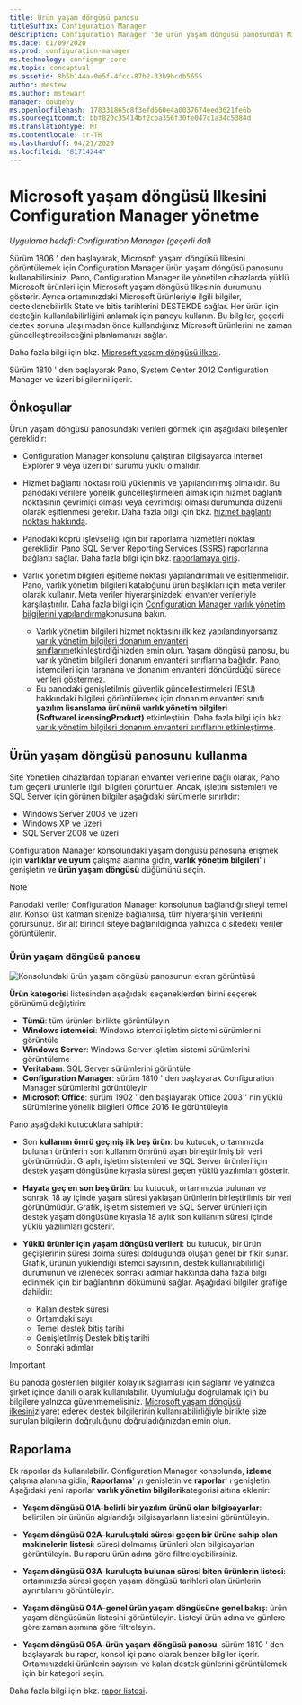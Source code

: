 ```yaml
---
title: Ürün yaşam döngüsü panosu
titleSuffix: Configuration Manager
description: Configuration Manager 'de ürün yaşam döngüsü panosundan Microsoft yaşam döngüsü Ilkesini görüntüleyin.
ms.date: 01/09/2020
ms.prod: configuration-manager
ms.technology: configmgr-core
ms.topic: conceptual
ms.assetid: 8b5b144a-0e5f-4fcc-87b2-33b9bcdb5655
author: mestew
ms.author: mstewart
manager: dougeby
ms.openlocfilehash: 178331865c8f3efd660e4a0037674eed3621fe6b
ms.sourcegitcommit: bbf820c35414bf2cba356f30fe047c1a34c5384d
ms.translationtype: MT
ms.contentlocale: tr-TR
ms.lasthandoff: 04/21/2020
ms.locfileid: "81714244"
---
```

# <a name="manage-microsoft-lifecycle-policy-with-configuration-manager"></a>Microsoft yaşam döngüsü Ilkesini Configuration Manager yönetme

*Uygulama hedefi: Configuration Manager (geçerli dal)*

Sürüm 1806 ' den başlayarak, Microsoft yaşam döngüsü Ilkesini görüntülemek için Configuration Manager ürün yaşam döngüsü panosunu kullanabilirsiniz. Pano, Configuration Manager ile yönetilen cihazlarda yüklü Microsoft ürünleri için Microsoft yaşam döngüsü Ilkesinin durumunu gösterir. Ayrıca ortamınızdaki Microsoft ürünleriyle ilgili bilgiler, desteklenebilirlik State ve bitiş tarihlerini DESTEKDE sağlar. Her ürün için desteğin kullanılabilirliğini anlamak için panoyu kullanın. Bu bilgiler, geçerli destek sonuna ulaşılmadan önce kullandığınız Microsoft ürünlerini ne zaman güncelleştirebileceğini planlamanızı sağlar.  

Daha fazla bilgi için bkz. [Microsoft yaşam döngüsü ilkesi](https://support.microsoft.com/lifecycle).

Sürüm 1810 ' den başlayarak Pano, System Center 2012 Configuration Manager ve üzeri bilgilerini içerir.<!--1358702-->  



## <a name="prerequisites"></a>Önkoşullar 

 Ürün yaşam döngüsü panosundaki verileri görmek için aşağıdaki bileşenler gereklidir:  

- Configuration Manager konsolunu çalıştıran bilgisayarda Internet Explorer 9 veya üzeri bir sürümü yüklü olmalıdır.  

- Hizmet bağlantı noktası rolü yüklenmiş ve yapılandırılmış olmalıdır. Bu panodaki verilere yönelik güncelleştirmeleri almak için hizmet bağlantı noktasının çevrimiçi olması veya çevrimdışı olması durumunda düzenli olarak eşitlenmesi gerekir. Daha fazla bilgi için bkz. [hizmet bağlantı noktası hakkında](../../../servers/deploy/configure/about-the-service-connection-point.md).

- Panodaki köprü işlevselliği için bir raporlama hizmetleri noktası gereklidir. Pano SQL Server Reporting Services (SSRS) raporlarına bağlantı sağlar. Daha fazla bilgi için bkz. [raporlamaya giriş](../../../servers/manage/introduction-to-reporting.md).  

- Varlık yönetim bilgileri eşitleme noktası yapılandırılmalı ve eşitlenmelidir. Pano, varlık yönetim bilgileri kataloğunu ürün başlıkları için meta veriler olarak kullanır. Meta veriler hiyerarşinizdeki envanter verileriyle karşılaştırılır. Daha fazla bilgi için [Configuration Manager varlık yönetim bilgilerini yapılandırma](configuring-asset-intelligence.md)konusuna bakın.  
  - Varlık yönetim bilgileri hizmet noktasını ilk kez yapılandırıyorsanız [varlık yönetim bilgileri donanım envanteri sınıflarını](configuring-asset-intelligence.md#BKMK_EnableAssetIntelligence)etkinleştirdiğinizden emin olun. Yaşam döngüsü panosu, bu varlık yönetim bilgileri donanım envanteri sınıflarına bağlıdır. Pano, istemcileri için taranana ve donanım envanteri döndürdüğü sürece verileri göstermez.  
  - Bu panodaki genişletilmiş güvenlik güncelleştirmeleri (ESU) hakkındaki bilgileri görüntülemek için donanım envanteri sınıfı **yazılım lisanslama ürününü varlık yönetim bilgileri (SoftwareLicensingProduct)** etkinleştirin. Daha fazla bilgi için bkz. [varlık yönetim bilgileri donanım envanteri sınıflarını etkinleştirme](configuring-asset-intelligence.md#BKMK_EnableAssetIntelligence). <!--4962901-->



## <a name="use-the-product-lifecycle-dashboard"></a>Ürün yaşam döngüsü panosunu kullanma

Site Yönetilen cihazlardan toplanan envanter verilerine bağlı olarak, Pano tüm geçerli ürünlerle ilgili bilgileri görüntüler. Ancak, işletim sistemleri ve SQL Server için görünen bilgiler aşağıdaki sürümlerle sınırlıdır:

- Windows Server 2008 ve üzeri
- Windows XP ve üzeri
- SQL Server 2008 ve üzeri

Configuration Manager konsolundaki yaşam döngüsü panosuna erişmek için **varlıklar ve uyum** çalışma alanına gidin, **varlık yönetim bilgileri**' i genişletin ve **ürün yaşam döngüsü** düğümünü seçin.

> [!NOTE]  
> Panodaki veriler Configuration Manager konsolunun bağlandığı siteyi temel alır. Konsol üst katman sitenize bağlanırsa, tüm hiyerarşinin verilerini görürsünüz. Bir alt birincil siteye bağlanıldığında yalnızca o sitedeki veriler görüntülenir.

### <a name="product-lifecycle-dashboard"></a>Ürün yaşam döngüsü panosu

![Konsolundaki ürün yaşam döngüsü panosunun ekran görüntüsü](media/product-lifecycle-dashboard.png)

**Ürün kategorisi** listesinden aşağıdaki seçeneklerden birini seçerek görünümü değiştirin:  
- **Tümü**: tüm ürünleri birlikte görüntüleyin  
- **Windows istemcisi**: Windows istemci işletim sistemi sürümlerini görüntüle  
- **Windows Server**: Windows Server işletim sistemi sürümlerini görüntüleme  
- **Veritabanı**: SQL Server sürümlerini görüntüle  
- **Configuration Manager**: sürüm 1810 ' den başlayarak Configuration Manager sürümlerini görüntüleyin 
- **Microsoft Office**: sürüm 1902 ' den başlayarak Office 2003 ' nin yüklü sürümlerine yönelik bilgileri Office 2016 ile görüntüleyin <!--3556026-->

Pano aşağıdaki kutucuklara sahiptir:  

- Son **kullanım ömrü geçmiş ilk beş ürün**: bu kutucuk, ortamınızda bulunan ürünlerin son kullanım ömrünü aşan birleştirilmiş bir veri görünümüdür. Graph, işletim sistemleri ve SQL Server ürünleri için destek yaşam döngüsüne kıyasla süresi geçen yüklü yazılımları gösterir.  

- **Hayata geç en son beş ürün**: bu kutucuk, ortamınızda bulunan ve sonraki 18 ay içinde yaşam süresi yaklaşan ürünlerin birleştirilmiş bir veri görünümüdür. Grafik, işletim sistemleri ve SQL Server ürünleri için destek yaşam döngüsüne kıyasla 18 aylık son kullanım süresi içinde yüklü yazılımları gösterir.  

- **Yüklü ürünler Için yaşam döngüsü verileri**: bu kutucuk, bir ürün geçişlerinin süresi dolma süresi dolduğunda oluşan genel bir fikir sunar. Grafik, ürünün yüklendiği istemci sayısının, destek kullanılabilirliği durumunun ve izlenecek sonraki adımlar hakkında daha fazla bilgi edinmek için bir bağlantının dökümünü sağlar. Aşağıdaki bilgiler grafiğe dahildir:     
    - Kalan destek süresi
    - Ortamdaki sayı 
    - Temel destek bitiş tarihi
    - Genişletilmiş Destek bitiş tarihi
    - Sonraki adımlar  

> [!IMPORTANT]  
> Bu panoda gösterilen bilgiler kolaylık sağlaması için sağlanır ve yalnızca şirket içinde dahili olarak kullanılabilir. Uyumluluğu doğrulamak için bu bilgilere yalnızca güvenmemelisiniz. [Microsoft yaşam döngüsü ilkesini](https://support.microsoft.com/lifecycle)ziyaret ederek destek bilgilerinin kullanılabilirliğiyle birlikte size sunulan bilgilerin doğruluğunu doğruladığınızdan emin olun.  



## <a name="reporting"></a>Raporlama

Ek raporlar da kullanılabilir. Configuration Manager konsolunda, **izleme** çalışma alanına gidin, **Raporlama**' yı genişletin ve **raporlar**' ı genişletin. Aşağıdaki yeni raporlar **varlık yönetim bilgileri**kategorisi altına eklenir:  

- **Yaşam döngüsü 01A-belirli bir yazılım ürünü olan bilgisayarlar**: belirtilen bir ürünün algılandığı bilgisayarların listesini görüntüleyin.  

- **Yaşam döngüsü 02A-kuruluştaki süresi geçen bir ürüne sahip olan makinelerin listesi**: süresi dolmamış ürünleri olan bilgisayarları görüntüleyin. Bu raporu ürün adına göre filtreleyebilirsiniz.

- **Yaşam döngüsü 03A-kuruluşta bulunan süresi biten ürünlerin listesi**: ortamınızda süresi geçen yaşam döngüsü tarihleri olan ürünlerin ayrıntılarını görüntüleyin.  

- **Yaşam döngüsü 04A-genel ürün yaşam döngüsüne genel bakış**: ürün yaşam döngüsünün listesini görüntüleyin. Listeyi ürün adına ve günlere göre zaman aşımına göre filtreleyin.  

- **Yaşam döngüsü 05A-ürün yaşam döngüsü panosu**: sürüm 1810 ' den başlayarak bu rapor, konsol içi pano olarak benzer bilgiler içerir. Ortamınızdaki ürünlerin sayısını ve kalan destek günlerini görüntülemek için bir kategori seçin.  

Daha fazla bilgi için bkz. [rapor listesi](../../../servers/manage/list-of-reports.md#asset-intelligence).<!--SCCMDocs issue 997-->  
